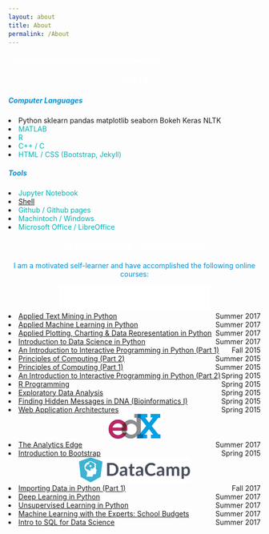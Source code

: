 ```yaml
---
layout: about
title: About
permalink: /About
---
```


<!-- Greeting -->
<div class="row mt-3">
	<div class="col-12">
		<h5 style="color: white;">Thanks for stopping by my personal website!</h5>
	</div>
</div>


<!-- SKILLS -->
<div class="row mt-4">
	<div class="col-12">
		<h3 style="color: white; text-align: center;">SKILLS</h3>
	</div>
</div>
<div class="row mt-2">
	<div class="col-6">
		<h5 style="color: #088ed1;">Computer Languages</h5>
		<li><span class="badge badge-success">Python</span>
			<span class="badge badge-info">sklearn</span>
			<span class="badge badge-info">pandas</span>
			<span class="badge badge-info">matplotlib</span>
			<span class="badge badge-info">seaborn</span>
			<span class="badge badge-info">Bokeh</span>
			<span class="badge badge-info">Keras</span>
			<span class="badge badge-info">NLTK</span>
		</li>
		<li><span style="color: #00b1b3;">MATLAB</span></li>
		<li><span style="color: #00b1b3;">R</span></li>
		<li><span style="color: #00b1b3;">C++ / C</span></li>
		<li><span style="color: #00b1b3;">HTML / CSS (Bootstrap, Jekyll)</span></li>
	</div>
	<div class="col-6">
		<h5 style="color: #088ed1;">Tools</h5>
		<li><span style="color: #00b1b3;">Jupyter Notebook</span></li>
		<li><span style="color: #00b1b3;"><a href="/shell_command">Shell</a></span></li>
		<li><span style="color: #00b1b3;">Github / Github pages</span></li>
		<li><span style="color: #00b1b3;">Machintoch / Windows</span></li>
		<li><span style="color: #00b1b3;">Microsoft Office / LibreOffice</span></li>
	</div>
</div>


<!-- CERTIFICATIONS -->
<div class="row mt-4">
	<div class="col-12">
		<h3 style="color: white; text-align: center;">CERTIFICATIONS / ACHIEVEMENTS</h3>
		<p style="color: #088ed1; text-align: center;">I am a motivated self-learner and have accomplished the following online courses:</p>
	</div>
</div>

<!-- Coursera -->
<div class="row mt-2">
	<div class="col-12" style="text-align: center">
		<a href="https://www.coursera.org/" style="text-align: center">
			<img src="/figure/coursera_logo_white.png" height="50px">
		</a>
	</div>
</div>
<div class="row mt-2">
	<div class="col-12">
		<li>
			<a href="https://www.coursera.org/account/accomplishments/records/WHDZHN5SR57Q" style="text-align:left;">Applied Text Mining in Python<span style="float:right;">Summer 2017</span></a>
		</li>
		<li>
			<a href="https://www.coursera.org/account/accomplishments/records/HAVR2LPDUY6T" style="text-align:left;">Applied Machine Learning in Python<span style="float:right;">Summer 2017</span></a>
		</li>
		<li>
			<a href="https://www.coursera.org/account/accomplishments/records/JR63V3QZBM3H" style="text-align:left;">Applied Plotting, Charting & Data Representation in Python<span style="float:right;">Summer 2017</span></a>
		</li>
		<li>
			<a href="https://www.coursera.org/account/accomplishments/records/VWB2JHD6V4VW" style="text-align:left;">Introduction to Data Science in Python<span style="float:right;">Summer 2017</span></a>
		</li>
		<li>
			<a href="https://www.coursera.org/account/accomplishments/records/cUBQ6GZTBJpDbqBM" style="text-align:left;">An Introduction to Interactive Programming in Python (Part 1)<span style="float:right;">Fall 2015</span></a>
		</li>
		<li>
			<a href="https://www.coursera.org/account/accomplishments/records/hJrTwSuq5MrzrEP6" style="text-align:left;">Principles of Computing (Part 2)<span style="float:right;">Summer 2015</span></a>
		</li>
		<li>
			<a href="https://www.coursera.org/account/accomplishments/records/9J3nWfsKJVSWwDRr" style="text-align:left;">Principles of Computing (Part 1)<span style="float:right;">Summer 2015</span></a>
		</li>
		<li>
			<a href="https://www.coursera.org/account/accomplishments/records/k6G4pZtbe7rj7S8S" style="text-align:left;">An Introduction to Interactive Programming in Python (Part 2)<span style="float:right;">Spring 2015</span></a>
		</li>
		<li>
			<a href="https://www.coursera.org/account/accomplishments/records/msDpxbeahb7YExbY" style="text-align:left;">R Programming<span style="float:right;">Spring 2015</span></a>
		</li>
		<li>
			<a href="https://www.coursera.org/account/accomplishments/records/95TukTLqDAza3mX5" style="text-align:left;">Exploratory Data Analysis<span style="float:right;">Spring 2015</span></a>
		</li>
		<li>
			<a href="https://www.coursera.org/account/accomplishments/records/YEPs6vGBYLC2dEkS" style="text-align:left;">Finding Hidden Messages in DNA (Bioinformatics I)<span style="float:right;">Spring 2015</span></a>
		</li>
		<li>
			<a href="https://www.coursera.org/account/accomplishments/records/Us8qRdPrxUeSmffC" style="text-align:left;">Web Application Architectures<span style="float:right;">Spring 2015</span></a>
		</li>
	</div>
</div>


<!-- edX -->
<div class="row mt-4">
	<div class="col-12" style="text-align: center">
		<a href="https://courses.edx.org/">
			<img src="/figure/edx_logo.png" height="50px" style="text-align: center;">
		</a>
	</div>
</div>
<div class="row mt-2">
	<div class="col-12">
	<li>
		<a href="https://courses.edx.org/certificates/92a3d320d1fe47f78395c120b9987df8" style="text-align:left;">The Analytics Edge<span style="float:right;">Summer 2017</span></a>
	</li>
	<li>
		<a href="https://s3.amazonaws.com/verify.edx.org/downloads/f0298ad775f1400baee4bac2de471cec/Certificate.pdf" style="text-align:left;">Introduction to Bootstrap<span style="float:right;">Spring 2015</span></a>
	</li>
	</div>
</div>


<!-- DataCampl -->
<div class="row mt-4">
	<div class="col-12" style="text-align: center">
		<a href="https://www.datacamp.com/home">
			<img src="/figure/logo_DataCamp.png" height="50px" style="text-align: center;">
		</a>
	</div>
</div>
<div class="row mt-2 mb-3">
	<div class="col-12">
		<li>
			<a href="https://www.datacamp.com/statement-of-accomplishment/course/843dbd3bb9d5657555a3a4c29a34567761325ab0" style="text-align: left;">Importing Data in Python (Part 1)<span style="float: right;">Fall 2017</span></a>
		</li>
		<li>
			<a href="https://www.datacamp.com/statement-of-accomplishment/course/c5d0ccc0363038a6453c986e619618f8c859d37d" style="text-align: left;">Deep Learning in Python<span style="float: right;">Summer 2017</span></a>
		</li>
		<li>
			<a href="https://www.datacamp.com/statement-of-accomplishment/course/4c33367b6b5a555877344dc9425556ba1174cea0" style="text-align: left;">Unsupervised Learning in Python<span style="float: right;">Summer 2017</span></a>
		</li>
		<li>
			<a href="https://www.datacamp.com/statement-of-accomplishment/course/9550f0b6bf8e0e390d6363a13b43c393f90b05c2" style="text-align: left;">Machine Learning with the Experts: School Budgets<span style="float: right;">Summer 2017</span></a>
		</li>
		<li>
			<a href="https://www.datacamp.com/statement-of-accomplishment/course/941f0c26cc137ff1830203547c51b11c8fe30e3d" style="text-align: left;">Intro to SQL for Data Science<span style="float: right;">Summer 2017</span></a>
		</li>
	</div>
</div>

